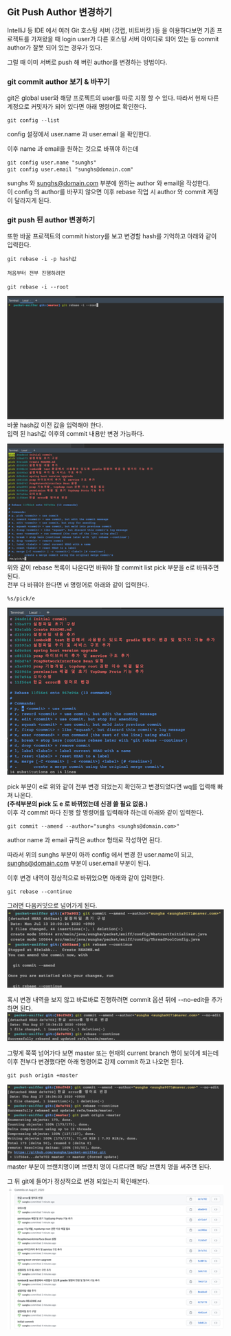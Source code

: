 ## Git Push Author 변경하기

IntelliJ 등 IDE 에서 여러 Git 호스팅 서버 (깃랩, 비트버킷 )등 을 이용하다보면 기존 프로젝트를 가져왔을 때
login user가 다른 호스팅 서버 아이디로 되어 있는 등 commit author가 잘못 되어 있는 경우가 있다.

그럴 때 이미 서버로 push 해 버린 author를 변경하는 방법이다.

### git commit author 보기 & 바꾸기
git은 global user와 해당 프로젝트의 user를 따로 지정 할 수 있다.
따라서 현재 다른 계정으로 커밋자가 되어 있다면 아래 명령어로 확인한다.

```
git config --list
```
config 설정에서 user.name 과 user.email 을 확인한다.

이후 name 과 email을 원하는 것으로 바꿔야 하는데

```
git config user.name "sunghs"
git config user.email "sunghs@domain.com"
```
sunghs 와 sunghs@domain.com 부분에 원하는 author 와 email을 작성한다.  
이 config 의 author를 바꾸지 않으면 이후 rebase 작업 시 author 와 commit 계정이 달라지게 된다.

### git push 된 author 변경하기
또한 바꿀 프로젝트의 commit history를 보고 변경할 hash를 기억하고 아래와 같이 입력한다.
```
git rebase -i -p hash값

처음부터 전부 진행하려면

git rebase -i --root
```
![](./../../static/ETC/rebase-cmd.png)
바꿀 hash값 이전 값을 입력해야 한다.  
입력 된 hash값 이후의 commit 내용만 변경 가능하다.

![](./../../static/ETC/rebase-list.png)
위와 같이 rebase 목록이 나온다면 바꿔야 할 commit list pick 부분을 e로 바꿔주면 된다.  
전부 다 바꿔야 한다면 vi 명령어로 아래와 같이 입력한다.  

```vi
%s/pick/e
```
![](./../../static/ETC/rebase-result.png)

pick 부분이 e로 위와 같이 전부 변경 되었는지 확인하고 변경되었다면 wq를 입력해 빠져 나온다.   
**(주석부분의 pick 도 e 로 바뀌었는데 신경 쓸 필요 없음.)**  
이후 각 commit 마다 진행 할 명령어를 입력해야 하는데 아래와 같이 입력한다.
```vi
git commit --amend --author="sunghs <sunghs@domain.com>"
```
author name 과 email 규칙은 author <email> 형태로 작성하면 된다.  

따라서 위의 sunghs 부분이 아까 config 에서 변경 한 user.name이 되고,  
sunghs@domain.com 부분이 user.email 부분이 된다.

이후 변경 내역이 정상적으로 바뀌었으면 아래와 같이 입력한다.
```
git rebase --continue
```
그러면 다음커밋으로 넘어가게 된다.
![](./../../static/ETC/amend-cmd.png)

혹시 변경 내역을 보지 않고 바로바로 진행하려면 commit 옵션 뒤에 --no-edit을 추가하면 된다.
![](./../../static/ETC/amend-no-edit.png)

그렇게 쭉쭉 넘어가다 보면 master 또는 현재의 current branch 명이 보이게 되는데  
이후 전부다 변경했다면 아래 명령어로 강제 commit 하고 나오면 된다.
```
git push origin +master
```
![](./../../static/ETC/force-push.png)
master 부분이 브랜치명이며 브랜치 명이 다르다면 해당 브랜치 명을 써주면 된다.

그 뒤 git에 들어가 정상적으로 변경 되었는지 확인해본다.
![](./../../static/ETC/git-result.png)